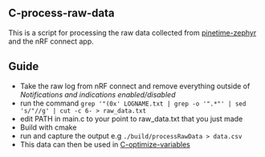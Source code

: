 ## C-process-raw-data

This is a script for processing the raw data collected from [pinetime-zephyr](https://github.com/MarcusNordstrom/pinetime-zephyr) and the nRF connect app.

## Guide

 - Take the raw log from nRF connect and remove everything outside of *Notifications and indications enabled/disabled*
 - run the command `grep '"(0x' LOGNAME.txt | grep -o '".*"' | sed 's/"//g' | cut -c 6- > raw_data.txt`
 - edit PATH in main.c to your point to raw_data.txt that you just made
 - Build with cmake
 - run and capture the output e.g `./build/processRawData > data.csv`
 - This data can then be used in [C-optimize-variables](https://github.com/MarcusNordstrom/C-optimize-variables)